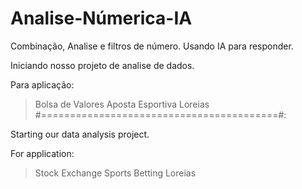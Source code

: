 # Analise-Númerica-IA
Combinação, Analise e filtros de número. Usando IA para responder.

Iniciando nosso projeto de analise de dados.

Para aplicação:
> Bolsa de Valores
> Aposta Esportiva
> Loreias 
#=========================================#:

Starting our data analysis project.

For application:
> Stock Exchange
> Sports Betting
> Loreias
